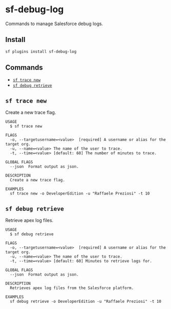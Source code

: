 # sf-debug-log

Commands to manage Salesforce debug logs.

## Install

```bash
sf plugins install sf-debug-log
```

## Commands

<!-- commands -->

- [`sf trace new`](#sf-trace-new)
- [`sf debug retrieve`](#sf-debug-retrieve)

## `sf trace new`

Create a new trace flag.

```
USAGE
  $ sf trace new

FLAGS
  -o, --targetusername=<value>  [required] A username or alias for the target org.
  -u, --name=<value> The name of the user to trace.
  -t, --time=<value> [default: 60] The number of minutes to trace.

GLOBAL FLAGS
  --json  Format output as json.

DESCRIPTION
  Create a new trace flag.

EXAMPLES
  sf trace new -o DeveloperEdition -u "Raffaele Preziosi" -t 10
```

## `sf debug retrieve`

Retrieve apex log files.

```
USAGE
  $ sf debug retrieve

FLAGS
  -o, --targetusername=<value>  [required] A username or alias for the target org.
  -u, --name=<value> The name of the user to trace.
  -t, --time=<value> [default: 60] Minutes to retrieve logs for.

GLOBAL FLAGS
  --json  Format output as json.

DESCRIPTION
  Retrieves apex log files from the Salesforce platform.

EXAMPLES
  sf debug retrieve -o DeveloperEdition -u "Raffaele Preziosi" -t 10
```
